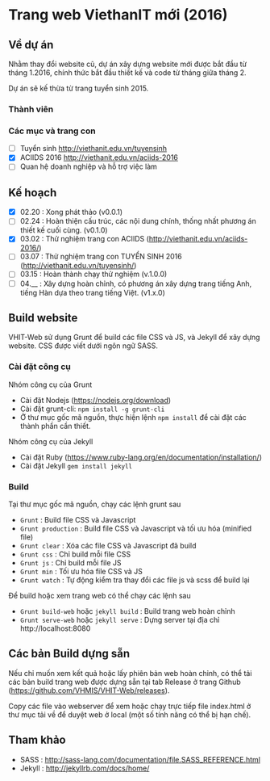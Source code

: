 # Trang web ViethanIT mới (2016)

## Về dự án

Nhằm thay đổi website cũ, dự án xây dựng website mới được bắt đầu từ tháng 1.2016, chính thức bắt đầu thiết kế và code từ tháng giữa tháng 2.

Dự án sẽ kế thừa từ trang tuyển sinh 2015.

### Thành viên

### Các mục và trang con
- [ ] Tuyển sinh http://viethanit.edu.vn/tuyensinh
- [x] ACIIDS 2016 http://viethanit.edu.vn/aciids-2016
- [ ] Quan hệ doanh nghiệp và hỗ trợ việc làm

## Kế hoạch

- [x] 02.20 : Xong phát thảo (v0.0.1)
- [ ] 02.24 : Hoàn thiện cấu trúc, các nội dung chính, thống nhất phương án thiết kế cuối cùng. (v0.1.0)
- [x] 03.02 : Thử nghiệm trang con ACIIDS (http://viethanit.edu.vn/aciids-2016/)
- [ ] 03.07 : Thử nghiệm trang con TUYỂN SINH 2016 (http://viethanit.edu.vn/tuyensinh/)
- [ ] 03.15 : Hoàn thành chạy thử nghiệm (v.1.0.0)
- [ ] 04.__ : Xây dựng hoàn chỉnh, có phương án xây dựng trang tiếng Anh, tiếng Hàn dựa theo trang tiếng Việt. (v1.x.0)

## Build website

VHIT-Web sử dụng Grunt để build các file CSS và JS, và Jekyll để xây dựng website. CSS được viết dưới ngôn ngữ SASS.

### Cài đặt công cụ

Nhóm công cụ của Grunt

- Cài đặt Nodejs (https://nodejs.org/download)
- Cài đặt grunt-cli: ``npm install -g grunt-cli``
- Ở thư mục gốc mã nguồn, thực hiện lệnh ``npm install`` để cài đặt các thành phần cần thiết.

Nhóm công cụ của Jekyll

- Cài đặt Ruby (https://www.ruby-lang.org/en/documentation/installation/)
- Cài đặt Jekyll ``gem install jekyll``

### Build

Tại thư mục gốc mã nguồn, chạy các lệnh grunt sau

- ``Grunt`` : Build file CSS và Javascript
- ``Grunt production`` : Build file CSS và Javascript và tối ưu hóa (minified file)
- ``Grunt clear`` : Xóa các file CSS và Javascript đã build
- ``Grunt css`` : Chỉ build mỗi file CSS
- ``Grunt js`` : Chỉ build mỗi file JS
- ``Grunt min`` : Tối ưu hóa file CSS và JS
- ``Grunt watch`` : Tự động kiểm tra thay đổi các file js và scss để build lại

Để build hoặc xem trang web có thể chạy các lệnh sau

- ``Grunt build-web`` hoặc ``jekyll build`` : Build trang web hoàn chỉnh
- ``Grunt serve-web`` hoặc ``jekyll serve`` : Dựng server tại địa chỉ http://localhost:8080

## Các bản Build dựng sẵn

Nếu chỉ muốn xem kết quả hoặc lấy phiên bản web hoàn chỉnh, có thể tải các bản build trang web được dựng sẵn tại tab Release ở trang Github (https://github.com/VHMIS/VHIT-Web/releases).

Copy các file vào webserver để xem hoặc chạy trực tiếp file index.html ở thư mục tải về để duyệt web ở local (một số tính năng có thể bị hạn chế).

## Tham khảo

- SASS : http://sass-lang.com/documentation/file.SASS_REFERENCE.html
- Jekyll : http://jekyllrb.com/docs/home/
